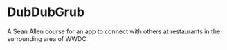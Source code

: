 # DubDubGrub
A Sean Allen course for an app to connect with others at restaurants in the surrounding area of WWDC
